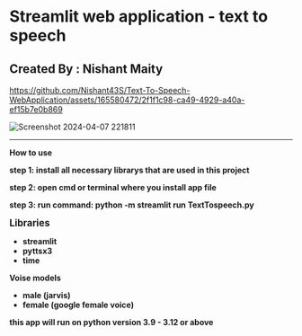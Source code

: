 # Streamlit web application - text to speech

<h2>Created By : Nishant Maity</h2>


https://github.com/Nishant43S/Text-To-Speech-WebApplication/assets/165580472/2f1f1c98-ca49-4929-a40a-ef15b7e0b869

![Screenshot 2024-04-07 221811](https://github.com/Nishant43S/Text-To-Speech-WebApplication/assets/165580472/2f8cd975-7538-46ba-94ca-f264762c2b1a)


<hr>

<strong>How to use<strong>
<p>step 1: install all necessary librarys that are used in this project</p>
<p>step 2: open cmd or terminal where you install app file</p>
<p>step 3: run command: python -m streamlit run TextTospeech.py</p>


<big>Libraries</big>
<ul>
  <li>streamlit</li>
  <li>pyttsx3</li>
  <li>time</li>
</ul>

<p>
  Voise models
</p>
<ul>
  <li>male (jarvis)</li>
  <li>female (google female voice)</li>
</ul>

<p>
  this app will run on python version 3.9 - 3.12 or above
</p>
